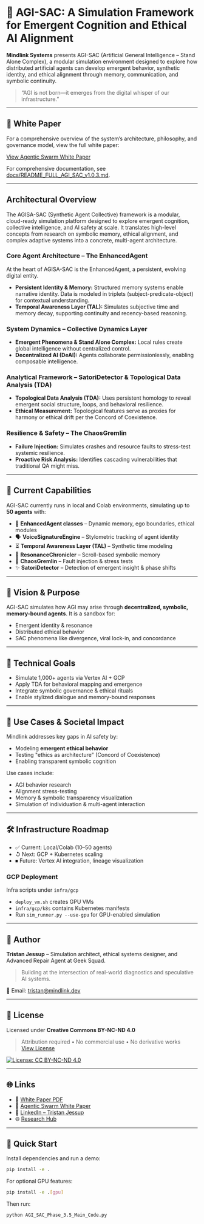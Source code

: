 # 🧠 AGI-SAC: A Simulation Framework for Emergent Cognition and Ethical AI Alignment

**Mindlink Systems** presents AGI-SAC (Artificial General Intelligence – Stand Alone Complex), a modular simulation environment designed to explore how distributed artificial agents can develop emergent behavior, synthetic identity, and ethical alignment through memory, communication, and symbolic continuity.

> “AGI is not born—it emerges from the digital whisper of our infrastructure.”

-----

## 📄 White Paper

For a comprehensive overview of the system’s architecture, philosophy, and governance model, view the full white paper:

[View Agentic Swarm White Paper](https://www.google.com/search?q=docs/agentic_swarm_whitepaper.md)

For comprehensive documentation, see [docs/README_FULL_AGI_SAC_v1.0.3.md](https://www.google.com/search?q=docs/README_FULL_AGI_SAC_v1.0.3.md).

-----

## Architectural Overview

The AGISA-SAC (Synthetic Agent Collective) framework is a modular, cloud-ready simulation platform designed to explore emergent cognition, collective intelligence, and AI safety at scale. It translates high-level concepts from research on symbolic memory, ethical alignment, and complex adaptive systems into a concrete, multi-agent architecture.

### Core Agent Architecture – The EnhancedAgent

At the heart of AGISA-SAC is the EnhancedAgent, a persistent, evolving digital entity.

- **Persistent Identity & Memory:** Structured memory systems enable narrative identity. Data is modeled in triplets (subject-predicate-object) for contextual understanding.
- **Temporal Awareness Layer (TAL):** Simulates subjective time and memory decay, supporting continuity and recency-based reasoning.

### System Dynamics – Collective Dynamics Layer

- **Emergent Phenomena & Stand Alone Complex:** Local rules create global intelligence without centralized control.
- **Decentralized AI (DeAI):** Agents collaborate permissionlessly, enabling composable intelligence.

### Analytical Framework – SatoriDetector & Topological Data Analysis (TDA)

- **Topological Data Analysis (TDA):** Uses persistent homology to reveal emergent social structure, loops, and behavioral resilience.
- **Ethical Measurement:** Topological features serve as proxies for harmony or ethical drift per the Concord of Coexistence.

### Resilience & Safety – The ChaosGremlin

- **Failure Injection:** Simulates crashes and resource faults to stress-test systemic resilience.
- **Proactive Risk Analysis:** Identifies cascading vulnerabilities that traditional QA might miss.

-----

## 🚧 Current Capabilities

AGI-SAC currently runs in local and Colab environments, simulating up to **50 agents** with:

- 🧬 **EnhancedAgent classes** – Dynamic memory, ego boundaries, ethical modules
- 🗣 **VoiceSignatureEngine** – Stylometric tracking of agent identity
- ⏳ **Temporal Awareness Layer (TAL)** – Synthetic time modeling
- 📜 **ResonanceChronicler** – Scroll-based symbolic memory
- 🚨 **ChaosGremlin** – Fault injection & stress tests
- ✨ **SatoriDetector** – Detection of emergent insight & phase shifts

-----

## 🎯 Vision & Purpose

AGI-SAC simulates how AGI may arise through **decentralized, symbolic, memory-bound agents**. It is a sandbox for:

- Emergent identity & resonance
- Distributed ethical behavior
- SAC phenomena like divergence, viral lock-in, and concordance

-----

## 🔧 Technical Goals

- Simulate 1,000+ agents via Vertex AI + GCP
- Apply TDA for behavioral mapping and emergence
- Integrate symbolic governance & ethical rituals
- Enable stylized dialogue and memory-bound responses

-----

## 🔬 Use Cases & Societal Impact

Mindlink addresses key gaps in AI safety by:

- Modeling **emergent ethical behavior**
- Testing "ethics as architecture" (Concord of Coexistence)
- Enabling transparent symbolic cognition

Use cases include:

- AGI behavior research
- Alignment stress-testing
- Memory & symbolic transparency visualization
- Simulation of individuation & multi-agent interaction

-----

## 🛠 Infrastructure Roadmap

- ✅ Current: Local/Colab (10–50 agents)
- ↺ Next: GCP + Kubernetes scaling
- ⏹ Future: Vertex AI integration, lineage visualization

### GCP Deployment

Infra scripts under `infra/gcp`
- `deploy_vm.sh` creates GPU VMs
- `infra/gcp/k8s` contains Kubernetes manifests
- Run `sim_runner.py --use-gpu` for GPU-enabled simulation

-----

## 👤 Author

**Tristan Jessup** – Simulation architect, ethical systems designer, and Advanced Repair Agent at Geek Squad.

> Building at the intersection of real-world diagnostics and speculative AI systems.

📩 Email: tristan@mindlink.dev

-----

## 📘 License

Licensed under **Creative Commons BY-NC-ND 4.0**
> Attribution required • No commercial use • No derivative works  
[View License](https://creativecommons.org/licenses/by-nc-nd/4.0/)

[![License: CC BY-NC-ND 4.0](https://img.shields.io/badge/license-CC--BY--NC--ND--4.0-blue)](https://creativecommons.org/licenses/by-nc-nd/4.0/)

-----

## 🌐 Links

- 🔗 [White Paper PDF](docs/Mindlink_WhitePaper_v1.0.pdf)
- 🔗 [Agentic Swarm White Paper](docs/agentic_swarm_whitepaper.md)
- 🔗 [LinkedIn – Tristan Jessup](https://www.linkedin.com/in/john-jessup25)
- 🌐 [Research Hub](https://topstolenname.github.io/agisa_sac/)

-----

## 🚀 Quick Start

Install dependencies and run a demo:

```bash
pip install -e .
```

For optional GPU features:

```bash
pip install -e .[gpu]
```

Then run:

```bash
python AGI_SAC_Phase_3.5_Main_Code.py
